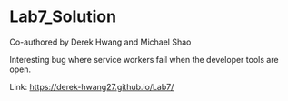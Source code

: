 # Lab7_Solution
Co-authored by Derek Hwang and Michael Shao

Interesting bug where service workers fail when the developer tools are open.

Link: https://derek-hwang27.github.io/Lab7/